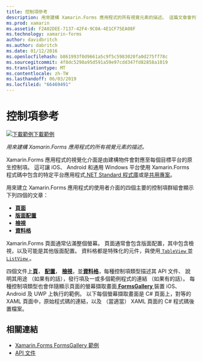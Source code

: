```yaml
---
title: 控制項參考
description: 用來建構 Xamarin.Forms 應用程式的所有視覺元素的描述。 這篇文章會列出組成 Xamarin.Forms 應用程式的使用者介面的控制項群組。
ms.prod: xamarin
ms.assetid: F2A02DEE-7137-42F4-9C0A-4E1CF75EA08F
ms.technology: xamarin-forms
author: davidbritch
ms.author: dabritch
ms.date: 01/12/2016
ms.openlocfilehash: b861993f0d9661a5c9f5c5983020fa0d275ff78c
ms.sourcegitcommit: 4f8dc5298a95d591a59e97cdd347fd82858a1019
ms.translationtype: MT
ms.contentlocale: zh-TW
ms.lasthandoff: 06/03/2019
ms.locfileid: "66469491"
---
```

# <a name="controls-reference"></a>控制項參考

[![下載範例](~/media/shared/download.png)下載範例](https://developer.xamarin.com/samples/FormsGallery/)

_用來建構 Xamarin.Forms 應用程式的所有視覺元素的描述。_

Xamarin.Forms 應用程式的視覺化介面是由建構物件會對應至每個目標平台的原生控制項。 這可讓 iOS、 Android 和通用 Windows 平台使用 Xamarin.Forms 程式碼中包含的特定平台應用程式[.NET Standard 程式庫](~/cross-platform/app-fundamentals/net-standard.md)或是[共用專案](~/cross-platform/app-fundamentals/shared-projects.md)。

用來建立 Xamarin.Forms 應用程式的使用者介面的四個主要的控制項群組會顯示下列四個的文章：

- [**頁面**](pages.md)
- [**版面配置**](layouts.md)
- [**檢視**](views.md)
- [**資料格**](cells.md)

Xamarin.Forms 頁面通常佔滿整個螢幕。 頁面通常會包含版面配置，其中包含檢視，以及可能是其他版面配置。 資料格都是特殊化的元件，與使用[ `TableView` ](views.md#tableView)並[ `ListView` ](views.md#listView)。

四個文件上[**頁**](pages.md)， [**配置**](layouts.md)， [**檢視**](views.md)，並[**資料格**](cells.md)，每種控制項類型描述其 API 文件、 說明其用途 （如果有的話），發行項及一或多個範例程式的連結 （如果有的話）。 每種控制項類型也會伴隨顯示頁面的螢幕擷取畫面[ **FormsGallery** ](https://developer.xamarin.com/samples/xamarin-forms/FormsGallery/)裝置 iOS、 Android 及 UWP 上執行的範例。 以下每個螢幕擷取畫面是 C# 頁面上，對等的 XAML 頁面中，原始程式碼的連結，以及 （當適當） XAML 頁面的 C# 程式碼後置檔案。

## <a name="related-links"></a>相關連結

- [Xamarin.Forms FormsGallery 範例](https://developer.xamarin.com/samples/xamarin-forms/FormsGallery/)
- [API 文件](https://docs.microsoft.com/dotnet/api/xamarin.forms?view=xamarin-forms)
